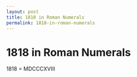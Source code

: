 ```yaml
---
layout: post
title: 1818 in Roman Numerals
permalink: 1818-in-roman-numerals
---
```


# 1818 in Roman Numerals

1818 = MDCCCXVIII
